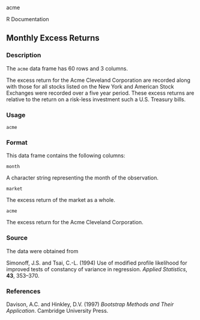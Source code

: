 acme

R Documentation

##  Monthly Excess Returns

### Description

The `acme` data frame has 60 rows and 3 columns.

The excess return for the Acme Cleveland Corporation are recorded along with
those for all stocks listed on the New York and American Stock Exchanges were
recorded over a five year period. These excess returns are relative to the
return on a risk-less investment such a U.S. Treasury bills.

### Usage

    
    acme

### Format

This data frame contains the following columns:

`month`

A character string representing the month of the observation.

`market`

The excess return of the market as a whole.

`acme`

The excess return for the Acme Cleveland Corporation.

### Source

The data were obtained from

Simonoff, J.S. and Tsai, C.-L. (1994) Use of modified profile likelihood for
improved tests of constancy of variance in regression. _Applied Statistics_,
**43**, 353–370.

### References

Davison, A.C. and Hinkley, D.V. (1997) _Bootstrap Methods and Their
Application_. Cambridge University Press.

